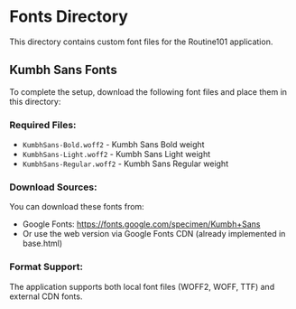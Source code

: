 # Fonts Directory

This directory contains custom font files for the Routine101 application.

## Kumbh Sans Fonts

To complete the setup, download the following font files and place them in this directory:

### Required Files:
- `KumbhSans-Bold.woff2` - Kumbh Sans Bold weight
- `KumbhSans-Light.woff2` - Kumbh Sans Light weight  
- `KumbhSans-Regular.woff2` - Kumbh Sans Regular weight

### Download Sources:
You can download these fonts from:
- Google Fonts: https://fonts.google.com/specimen/Kumbh+Sans
- Or use the web version via Google Fonts CDN (already implemented in base.html)

### Format Support:
The application supports both local font files (WOFF2, WOFF, TTF) and external CDN fonts.